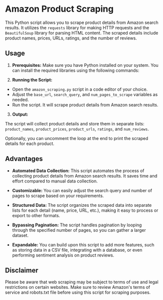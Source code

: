 # Amazon Product Scraping

This Python script allows you to scrape product details from Amazon search results. It utilizes the `requests` library for making HTTP requests and the `BeautifulSoup` library for parsing HTML content. The scraped details include product names, prices, URLs, ratings, and the number of reviews.

## Usage

1. **Prerequisites:** Make sure you have Python installed on your system. You can install the required libraries using the following commands:


2. **Running the Script:**

- Open the `amazon_scraping.py` script in a code editor of your choice.
- Adjust the `base_url`, `search_query`, and `num_pages_to_scrape` variables as needed.
- Run the script. It will scrape product details from Amazon search results.

3. **Output:**

The script will collect product details and store them in separate lists: `product_names`, `product_prices`, `product_urls`, `ratings`, and `num_reviews`.

Optionally, you can uncomment the loop at the end to print the scraped details for each product.

## Advantages

- **Automated Data Collection:** This script automates the process of collecting product details from Amazon search results. It saves time and effort compared to manual data collection.

- **Customizable:** You can easily adjust the search query and number of pages to scrape based on your requirements.

- **Structured Data:** The script organizes the scraped data into separate lists for each detail (name, price, URL, etc.), making it easy to process or export to other formats.

- **Bypassing Pagination:** The script handles pagination by looping through the specified number of pages, so you can gather a larger dataset.

- **Expandable:** You can build upon this script to add more features, such as storing data in a CSV file, integrating with a database, or even performing sentiment analysis on product reviews.

## Disclaimer

Please be aware that web scraping may be subject to terms of use and legal restrictions on certain websites. Make sure to review Amazon's terms of service and robots.txt file before using this script for scraping purposes.
